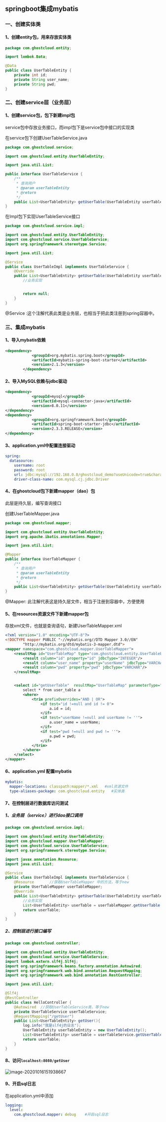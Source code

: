 ## springboot集成mybatis

### 一、创建实体类

#### 1、创建entity包，用来存放实体类

```java
package com.ghostcloud.entity;

import lombok.Data;

@Data
public class UserTableEntity {
    private int id;
    private String user_name;
    private String pwd;
}

```

### 二、创建service层（业务层）

#### 1、创建service包，包下新建impl包

service包中存放业务接口，而impl包下是service包中接口的实现类

在service包下创建UserTableService.java

```java
package com.ghostcloud.service;

import com.ghostcloud.entity.UserTableEntity;

import java.util.List;

public interface UserTableService {
    /**
     * 查询用户
     * @param userTableEntity
     * @return
     */
    public List<UserTableEntity> getUserTable(UserTableEntity userTableEntity);
}

```

在Impl包下实现UserTableService接口

```java
package com.ghostcloud.service.impl;

import com.ghostcloud.entity.UserTableEntity;
import com.ghostcloud.service.UserTableService;
import org.springframework.stereotype.Service;

import java.util.List;

@Service
public class UserTableImpl implements UserTableService {
    @Override
    public List<UserTableEntity> getUserTable(UserTableEntity userTableEntity) {
        //业务实现


        return null;
    }
}

```

@Service :这个注解代表此类是业务层，也相当于把此类注册到spring容器中。

### 三、集成mybatis

#### 1、导入mybatis依赖

```xml
<dependency>
            <groupId>org.mybatis.spring.boot</groupId>
            <artifactId>mybatis-spring-boot-starter</artifactId>
            <version>2.1.3</version>
        </dependency>
```

#### 2、导入MySQL依赖与jdbc驱动

```xml
<dependency>
            <groupId>mysql</groupId>
            <artifactId>mysql-connector-java</artifactId>
            <version>8.0.11</version>
</dependency>
<dependency>
            <groupId>org.springframework.boot</groupId>
            <artifactId>spring-boot-starter-jdbc</artifactId>
            <version>2.3.3.RELEASE</version>
</dependency>
```

#### 3、application.yml中配置连接驱动

```yaml
spring:
  datasource:
    username: root
    password: root
    url: jdbc:mysql://192.168.0.8/ghostcloud_demo?useUnicode=true&characterEncoding=UTF-8&serverTimezone=GMT%2B8&useSSL=false
    driver-class-name: com.mysql.cj.jdbc.Driver
```

#### 4、在ghostcloud包下新建mapper（dao）包

此层是持久层，编写查询接口

创建UserTableMapper.java

```java
package com.ghostcloud.mapper;

import com.ghostcloud.entity.UserTableEntity;
import org.apache.ibatis.annotations.Mapper;

import java.util.List;

@Mapper
public interface UserTableMapper {
    /**
     * 查询用户
     * @param userTableEntity
     * @return
     */
    public List<UserTableEntity> getUserTable(UserTableEntity userTableEntity);
}

```

@Mapper: 此注解代表这是持久层文件，相当于注册到容器中，方便使用

#### 5、在resources资源文件下新建mapper包

存放xml文件，也就是查询语句，新建UserTableMapper.xml

```xml
<?xml version="1.0" encoding="UTF-8"?>
<!DOCTYPE mapper PUBLIC "-//mybatis.org//DTD Mapper 3.0//EN"
        "http://mybatis.org/dtd/mybatis-3-mapper.dtd">
<mapper namespace="com.ghostcloud.mapper.UserTableMapper">
    <resultMap id="UserTableMap" type="com.ghostcloud.entity.UserTableEntity">
        <result column="id" property="id" jdbcType="INTEGER"/>
        <result column="user_name" property="userName" jdbcType="VARCHAR"/>
        <result column="pwd" property="pwd" jdbcType="VARCHAR"/>
    </resultMap>


    <select id="getUserTable"  resultMap="UserTableMap" parameterType="java.util.List">
        select * from user_table a
        <where>
            <trim prefixOverrides="AND | OR">
                <if test="id !=null and id != 0">
                    a.id = id;
                </if>
                <if test="userName !=null and userName != ''">
                    a.user_name = userName;
                </if>
                <if test="pwd !=null and pwd != ''">
                    a.pwd = pwd;
                </if>
            </trim>
        </where>
    </select>
</mapper>


```

#### 6、application.yml 配置mybatis

```yaml
mybatis:
  mapper-locations: classpath:mapper/*.xml   #xml资源文件
  type-aliases-package: com.ghostcloud.entity	#实体类
```

#### 7、在控制层进行数据库访问测试

##### 1、业务层（service）进行dao接口调用

```java
package com.ghostcloud.service.impl;

import com.ghostcloud.entity.UserTableEntity;
import com.ghostcloud.mapper.UserTableMapper;
import com.ghostcloud.service.UserTableService;
import org.springframework.stereotype.Service;

import javax.annotation.Resource;
import java.util.List;

@Service
public class UserTableImpl implements UserTableService {
    @Resource		//获取UserTableMapper 中的方法，等于new
    private UserTableMapper userTableMapper;
    @Override
    public List<UserTableEntity> getUserTable(UserTableEntity userTableEntity) {
        //业务实现
        List<UserTableEntity> userTable = userTableMapper.getUserTable(userTableEntity);
        return userTable;
    }
}

```

##### 2、控制层进行接口编写

```java
package com.ghostcloud.controller;

import com.ghostcloud.entity.UserTableEntity;
import com.ghostcloud.service.UserTableService;
import lombok.extern.slf4j.Slf4j;
import org.springframework.beans.factory.annotation.Autowired;
import org.springframework.web.bind.annotation.RequestMapping;
import org.springframework.web.bind.annotation.RestController;

import java.util.List;

@Slf4j
@RestController
public class HelloController {
    @Autowired	//获取UserTableService类，等于new
    private UserTableService userTableService;
    @RequestMapping("/getUser")
    public List<UserTableEntity> getUser(){
        log.info("我是slf4j的日志");
        UserTableEntity userTableEntity = new UserTableEntity();
        List<UserTableEntity> userTable = userTableService.getUserTable(userTableEntity);
        return userTable;
    }
}

```

#### 8、访问`localhost:8080/getUser`

![image-20201016151938667](image-20201016151938667.png)

#### 9、开启sql日志

在application.yml中添加

```yaml
logging:
  level:
    com.ghostcloud.mapper: debug    #开启sql日志
```

